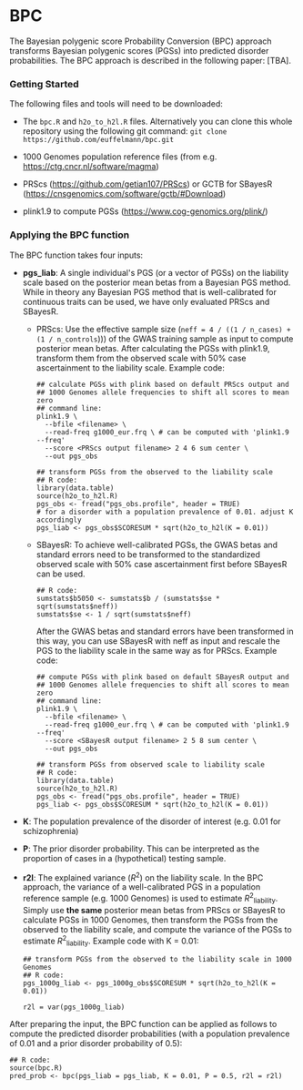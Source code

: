 # BPC

The Bayesian polygenic score Probability Conversion (BPC) approach transforms Bayesian polygenic scores (PGSs) into predicted disorder probabilities. The BPC approach is described in the following paper: [TBA].

### Getting Started

The following files and tools will need to be downloaded:

-   The `bpc.R` and `h2o_to_h2l.R` files. Alternatively you can clone this whole repository using the following git command: `git clone https://github.com/euffelmann/bpc.git`

-   1000 Genomes population reference files (from e.g. <https://ctg.cncr.nl/software/magma>)

-   PRScs (<https://github.com/getian107/PRScs>) or GCTB for SBayesR (<https://cnsgenomics.com/software/gctb/#Download>)

-   plink1.9 to compute PGSs (<https://www.cog-genomics.org/plink/>)

### Applying the BPC function

The BPC function takes four inputs:

-   **pgs_liab**: A single individual's PGS (or a vector of PGSs) on the liability scale based on the posterior mean betas from a Bayesian PGS method. While in theory any Bayesian PGS method that is well-calibrated for continuous traits can be used, we have only evaluated PRScs and SBayesR.

    -   PRScs: Use the effective sample size (`neff = 4 / ((1 / n_cases) + (1 / n_controls`))) of the GWAS training sample as input to compute posterior mean betas. After calculating the PGSs with plink1.9, transform them from the observed scale with 50% case ascertainment to the liability scale. Example code:

        ```         
        ## calculate PGSs with plink based on default PRScs output and 
        ## 1000 Genomes allele frequencies to shift all scores to mean zero
        ## command line:
        plink1.9 \ 
          --bfile <filename> \ 
          --read-freq g1000_eur.frq \ # can be computed with 'plink1.9 --freq'
          --score <PRScs output filename> 2 4 6 sum center \
          --out pgs_obs

        ## transform PGSs from the observed to the liability scale
        ## R code:
        library(data.table)
        source(h2o_to_h2l.R)
        pgs_obs <- fread("pgs_obs.profile", header = TRUE)
        # for a disorder with a population prevalence of 0.01. adjust K accordingly
        pgs_liab <- pgs_obs$SCORESUM * sqrt(h2o_to_h2l(K = 0.01))
        ```

    -   SBayesR: To achieve well-calibrated PGSs, the GWAS betas and standard errors need to be transformed to the standardized observed scale with 50% case ascertainment first before SBayesR can be used.

        ```         
        ## R code:         
        sumstats$b5050 <- sumstats$b / (sumstats$se * sqrt(sumstats$neff))
        sumstats$se <- 1 / sqrt(sumstats$neff)
        ```

        After the GWAS betas and standard errors have been transformed in this way, you can use SBayesR with neff as input and rescale the PGS to the liability scale in the same way as for PRScs. Example code:

        ```         
        ## compute PGSs with plink based on default SBayesR output and 
        ## 1000 Genomes allele frequencies to shift all scores to mean zero
        ## command line:
        plink1.9 \ 
          --bfile <filename> \ 
          --read-freq g1000_eur.frq \ # can be computed with 'plink1.9 --freq'
          --score <SBayesR output filename> 2 5 8 sum center \
          --out pgs_obs

        ## transform PGSs from observed scale to liability scale
        ## R code:
        library(data.table)
        source(h2o_to_h2l.R)
        pgs_obs <- fread("pgs_obs.profile", header = TRUE)
        pgs_liab <- pgs_obs$SCORESUM * sqrt(h2o_to_h2l(K = 0.01))
        ```

-   **K**: The population prevalence of the disorder of interest (e.g. 0.01 for schizophrenia)

-   **P**: The prior disorder probability. This can be interpreted as the proportion of cases in a (hypothetical) testing sample.

-   **r2l**: The explained variance (*R*<sup>2</sup>) on the liability scale. In the BPC approach, the variance of a well-calibrated PGS in a population reference sample (e.g. 1000 Genomes) is used to estimate *R*<sup>2</sup><sub>liability</sub>. Simply use **the same** posterior mean betas from PRScs or SBayesR to calculate PGSs in 1000 Genomes, then transform the PGSs from the observed to the liability scale, and compute the variance of the PGSs to estimate *R*<sup>2</sup><sub>liability</sub>. Example code with K = 0.01:

    ```         
    ## transform PGSs from the observed to the liability scale in 1000 Genomes
    ## R code:
    pgs_1000g_liab <- pgs_1000g_obs$SCORESUM * sqrt(h2o_to_h2l(K = 0.01))

    r2l = var(pgs_1000g_liab)
    ```

After preparing the input, the BPC function can be applied as follows to compute the predicted disorder probabilities (with a population prevalence of 0.01 and a prior disorder probability of 0.5):

```         
## R code:
source(bpc.R)
pred_prob <- bpc(pgs_liab = pgs_liab, K = 0.01, P = 0.5, r2l = r2l)
```
